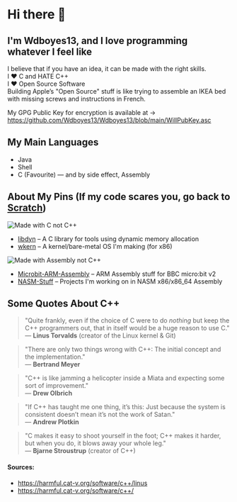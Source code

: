 # Hi there 👋

## I'm Wdboyes13, and I love programming whatever I feel like  
  
I believe that if you have an idea, it can be made with the right skills.  
I ❤️ C and HATE C++  
I ❤️ Open Source Software  
Building Apple’s "Open Source" stuff is like trying to assemble an IKEA bed with missing screws and instructions in French.  
  
My GPG Public Key for encryption is available at →  
https://github.com/Wdboyes13/Wdboyes13/blob/main/WillPubKey.asc  
  
## My Main Languages  
- Java
- Shell  
- C (Favourite) — and by side effect, Assembly  

## About My Pins (If my code scares you, go back to [Scratch](https://scratch.mit.edu))  

![Made with C not C++](https://img.shields.io/badge/Made_with_C_NOT_C++-8A2BE2)  
- [libdyn](https://github.com/Wdboyes13/libdyn) – A C library for tools using dynamic memory allocation  
- [wkern](https://github.com/Wdboyes13/wkern) – A kernel/bare-metal OS I'm making (for x86)  

![Made with Assembly not C++](https://img.shields.io/badge/Made_with_Assembly_NOT_C++-8A2BE2)  
- [Microbit-ARM-Assembly](https://github.com/Wdboyes13/MicroBit-ARM-Assembly) – ARM Assembly stuff for BBC micro:bit v2  
- [NASM-Stuff](https://github.com/Wdboyes13/NASM-Stuff) – Projects I'm working on in NASM x86/x86_64 Assembly  

## Some Quotes About C++

> "Quite frankly, even if the choice of C were to do *nothing* but keep the C++ programmers out, that in itself would be a huge reason to use C."  
> — **Linus Torvalds** (creator of the Linux kernel & Git)  

> "There are only two things wrong with C++: The initial concept and the implementation."  
> — **Bertrand Meyer**

> "C++ is like jamming a helicopter inside a Miata and expecting some sort of improvement."  
> — **Drew Olbrich**

> "If C++ has taught me one thing, it’s this: Just because the system is consistent doesn’t mean it’s not the work of Satan."  
> — **Andrew Plotkin**

> "C makes it easy to shoot yourself in the foot; C++ makes it harder, but when you do, it blows away your whole leg."  
> — **Bjarne Stroustrup** (creator of C++)

#### Sources:
- https://harmful.cat-v.org/software/c++/linus  
- https://harmful.cat-v.org/software/c++/
